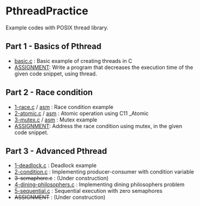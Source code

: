 # PthreadPractice
Example codes with POSIX thread library.

## Part 1 - Basics of Pthread
- [basic.c](/Part1/basic.c) : Basic example of creating threads in C
- [ASSIGNMENT](/Part1/ASSIGNMENT.c): Write a program that decreases the execution time of the given code snippet, using thread.

## Part 2 - Race condition
- [1-race.c](/Part2/1-race.c) / [asm](/Part2/1-race.asm) : Race condition example
- [2-atomic.c](/Part2/2-atomic.c) / [asm](/Part2/2-atomic.asm) : Atomic operation using C11 _Atomic
- [3-mutex.c](/Part2/3-mutex.c) / [asm](/Part2/3-mutex.asm) : Mutex example
- [ASSIGNMENT](/Part2/ASSIGNMENT.c): Address the race condition using mutex, in the given code snippet.

## Part 3 - Advanced Pthread
- [1-deadlock.c](/Part3/1-deadlock.c) : Deadlock example
- [2-condition.c](/Part3/2-condition.c) : Implementing producer-consumer with condition variable
- ~~3-semaphore.c~~ : (Under construction)
- [4-dining-philosophers.c](/Part3/4-dining-philosophers.c) : Implementing dining philosophers problem
- [5-sequential.c](/Part3/5-sequential.c) : Sequential execution with zero semaphores
- ~~ASSIGNMENT~~ : (Under construction)
